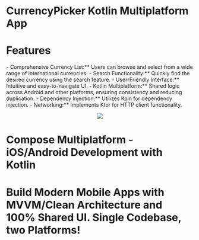 <h1>CurrencyPicker Kotlin Multiplatform App</h1> 
<h1>Features</h1>
- Comprehensive Currency List:** Users can browse and select from a wide range of international currencies.
- Search Functionality:** Quickly find the desired currency using the search feature.
- User-Friendly Interface:** Intuitive and easy-to-navigate UI.
- Kotlin Multiplatform:** Shared logic across Android and other platforms, ensuring consistency and reducing duplication.
- Dependency Injection:** Utilizes Koin for dependency injection.
- Networking:** Implements Ktor for HTTP client functionality.


<p align="center">
  <img src="https://i.postimg.cc/qvTqkhQy/Compose-Multiplatform-2.jpg" href="https://stevdza-san.com/p/compose-multiplatform-ios-android-development-with-kotlin">
</p>

<h1>Compose Multiplatform - iOS/Android Development with Kotlin<h1/>
 Build Modern Mobile Apps with MVVM/Clean Architecture and 100% Shared UI. Single Codebase, two Platforms!


